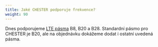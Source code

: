 ```yaml
---
title: Jaké CHESTER podporuje frekvence?
weight: 90
---
```


Dnes podporujeme [LTE pásma](https://en.wikipedia.org/wiki/LTE_frequency_bands) B8, B20 a B28. Standardní pásmo pro CHESTER je B20, ale na objednávku dokážeme dodat i ostatní uvedená pásma.
